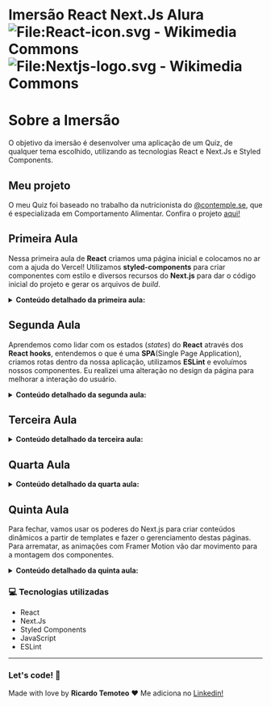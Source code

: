 # Imersão React Next.Js Alura![File:React-icon.svg - Wikimedia Commons](https://upload.wikimedia.org/wikipedia/commons/thumb/a/a7/React-icon.svg/100px-React-icon.svg.png)![File:Nextjs-logo.svg - Wikimedia Commons](https://upload.wikimedia.org/wikipedia/commons/thumb/8/8e/Nextjs-logo.svg/100px-Nextjs-logo.svg.png)

# Sobre a Imersão

O objetivo da imersão é desenvolver uma aplicação de um Quiz, de qualquer tema escolhido, utilizando as tecnologias React e Next.Js e Styled Components. 



## Meu projeto

O meu Quiz foi baseado no trabalho da nutricionista do [@contemple.se](https://www.instagram.com/contemple.se/), que é especializada em Comportamento Alimentar. Confira o projeto [aqui!](https://quiz-contemplese.ricardoltt.vercel.app/)



## Primeira Aula

Nessa primeira aula de **React** criamos uma página inicial e colocamos no ar com a ajuda do Vercel! Utilizamos **styled-components** para criar componentes com estilo e diversos recursos do **Next.js** para dar o código inicial do projeto e gerar os arquivos de *build*.

<details><summary><b>Conteúdo detalhado da primeira aula:</b></summary>

- Iniciar um projeto com o *boilerplate* do React com Next.js e styled-components;

- Criar componentes React usando styled-components;

- Implementar tema (*theme*) para a interface;

- Fornecer as informações de tema e dados do quiz através de uma base de dados "mockada";

- Usaremos o Next.js para criar a tag `<head>` e as meta-infos necessárias;

- Faremos a publicação (*deploy*) na Vercel.

  

  Resultado:

  ![Gif tela aula 1](https://github.com/ricardoltt/aluraquiz-contemplese/blob/main/src/assets/gifAula1.gif)

  </details>



## Segunda Aula

Aprendemos como lidar com os estados (*states*) do **React** através dos **React hooks**, entendemos o que é uma **SPA**(Single Page Application), criamos rotas dentro da nossa aplicação, utilizamos **ESLint** e evoluímos nossos componentes. Eu realizei uma alteração no design da página para melhorar a interação do usuário.

<details><summary><b>Conteúdo detalhado da segunda aula:</b></summary>

- Instalar e rodar o Eslint, biblioteca de *linting* para JS;

- Entender o que é uma SPA;

- Criar componentes complexos com styled-components;

- Utilizar *props* com os componentes;

- Capturar de eventos em formulários (como clique);

- Gerenciar estado (*state*) de componentes com *hooks*;

- Passar dados em URLs através de `query params`;

- Utilizar `next/router` para implementação de rotas;

  

  Resultado:

  ![Gif tela aula 2](https://github.com/ricardoltt/aluraquiz-contemplese/blob/main/src/assets/gifAula2.gif)

  </details>

  ## Terceira Aula

  <details><summary><b>Conteúdo detalhado da terceira aula:</b></summary>

  </details>

  ## Quarta Aula

  <details><summary><b>Conteúdo detalhado da quarta aula:</b></summary>

  </details>

  ## Quinta Aula

  Para fechar, vamos usar os poderes do Next.js para criar conteúdos dinâmicos a partir de templates e fazer o gerenciamento destas páginas. Para arrematar, as animações com Framer Motion vão dar movimento para a montagem dos componentes.

<details><summary><b>Conteúdo detalhado da quinta aula:</b></summary>
 - Listar endereços dos quizes da galera na página principal, a partir do arquivo db.json
 - Reaproveitar o componente de Widget
 - Acrescentar botões para os quizes da galera
 - Criar rotas com parâmetros dinâmicos com Next.js
 - Usar métodos de otimização por SSR para criar páginas dinâmicas
 - Trabalhar com promessas utilizando a Fetch API e Promises
 - Organizar o projeto com a pasta screens para definir leiautes de páginas
 - Passar para a página de quiz as props dos quizes externos
 - Usar o Framer Motion para criar animações de entrada para os widgets

  </details>



### 💻 Tecnologias utilizadas

- React
- Next.Js
- Styled Components
- JavaScript
- ESLint

------

### Let's code! 🚀

Made with love by **Ricardo Temoteo** ❤️ Me adiciona no [Linkedin!](https://www.linkedin.com/in/ricardoltt/)



